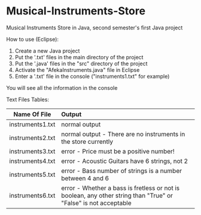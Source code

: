 # Musical-Instruments-Store
Musical Instruments Store in Java, second semester's first Java project

How to use (Eclipse):

1. Create a new Java project
2. Put the '.txt'  files in the main directory of the project
3. Put the '.java' files in the "src" directory of the project
4. Activate the "AfekaInstruments.java" file in Eclipse
5. Enter a '.txt' file in the console ("instruments1.txt" for example)

You will see all the information in the console

Text Files Tables:

| Name Of File     | Output        |
|:----------------:|:-------------|
| instruments1.txt | normal output |
| instruments2.txt | normal output - There are no instruments in the store currently |
| instruments3.txt | error - Price must be a positive number! |
| instruments4.txt | error - Acoustic Guitars have 6 strings, not 2 |
| instruments5.txt | error - Bass number of strings is a number between 4 and 6 |
| instruments6.txt | error - Whether a bass is fretless or not is boolean, any other string than "True" or "False" is not acceptable |
